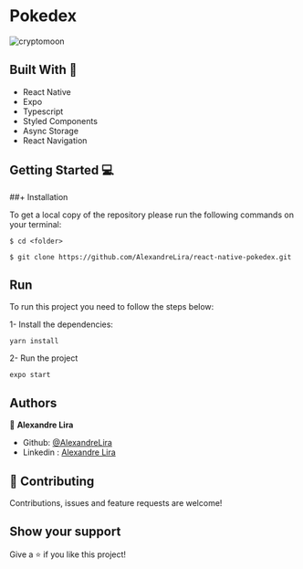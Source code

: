 # Pokedex

![cryptomoon](https://user-images.githubusercontent.com/58709086/150032352-ad925491-97ec-4acc-8b7f-e0d0adef7dad.jpg)

## Built With 🔨
- React Native
- Expo
- Typescript
- Styled Components
- Async Storage
- React Navigation

## Getting Started 💻

##+ Installation

To get a local copy of the repository please run the following commands on your terminal:

```
$ cd <folder>
```

```
$ git clone https://github.com/AlexandreLira/react-native-pokedex.git
```

## Run 
To run this project you need to follow the steps below:

1- Install the dependencies: 
```
yarn install
```
2- Run the project  
```
expo start
```

## Authors
👤 **Alexandre Lira**

- Github: [@AlexandreLira](https://github.com/AlexandreLira)
- Linkedin : [Alexandre Lira](https://www.linkedin.com/in/alexandre-lira-907234217//)


## 🤝 Contributing

Contributions, issues and feature requests are welcome!

## Show your support

Give a ⭐️ if you like this project!
